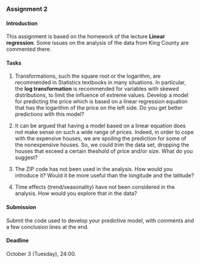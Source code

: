 ### Assignment 2

#### Introduction

This assignment is based on the homework of the lecture **Linear regression**. Some issues on the analysis of the data from King County are commented there.

#### Tasks

1. Transformations, such the square root or the logarithm, are recommended in Statistics textbooks in many situations. In particular, the **log transformation** is recommended for variables with skewed distributions, to limit the influence of extreme values. Develop a model for predicting the price which is based on a linear regression equation that has the logarithm of the price on the left side. Do you get better predictions  with this model?

2. It can be argued that having a model based on a linear equation does not make sense on such a wide range of prices. Indeed, in order to cope with the expensive houses, we are spoiling the prediction for some of the nonexpensive houses. So, we could trim the data set, dropping the houses that exceed a certain theshold of price and/or size. What do you suggest?

3. The ZIP code has not been used in the analysis. How would you introduce it? Would it be more useful than the longitude and the latitude?

4. Time effects (trend/seasonality) have not been considered in the analysis. How would you explore that in the data?

#### Submission

Submit the code used to develop your predictive model, with comments and a few conclusion lines at the end.

#### Deadline

October 3 (Tuesday), 24:00.
